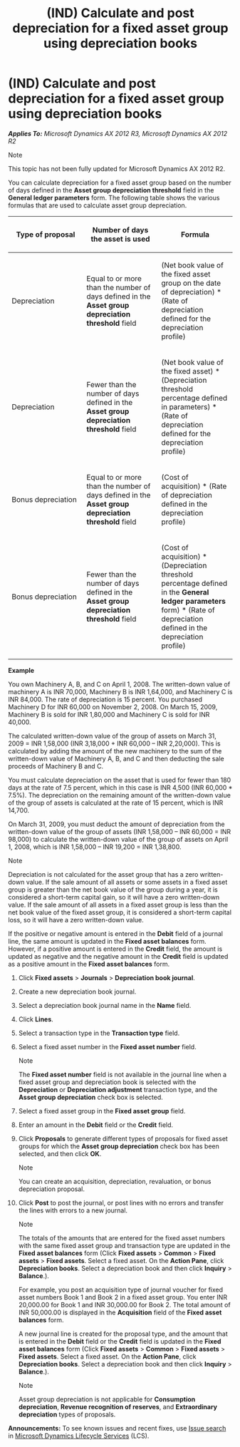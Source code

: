 ﻿---
title: (IND) Calculate and post depreciation for a fixed asset group using depreciation books
TOCTitle: (IND) Calculate and post depreciation for a fixed asset group using depreciation books
ms:assetid: 0cdee331-7c29-473e-8e05-f4e5bdd0207d
ms:mtpsurl: https://technet.microsoft.com/en-us/library/JJ664481(v=AX.60)
ms:contentKeyID: 49385560
ms.date: 04/18/2014
mtps_version: v=AX.60
---

# (IND) Calculate and post depreciation for a fixed asset group using depreciation books 


_**Applies To:** Microsoft Dynamics AX 2012 R3, Microsoft Dynamics AX 2012 R2_


> [!NOTE]
> <P>This topic has not been fully updated for Microsoft Dynamics AX 2012 R2.</P>



You can calculate depreciation for a fixed asset group based on the number of days defined in the **Asset group depreciation threshold** field in the **General ledger parameters** form. The following table shows the various formulas that are used to calculate asset group depreciation.

<table>
<colgroup>
<col style="width: 33%" />
<col style="width: 33%" />
<col style="width: 33%" />
</colgroup>
<thead>
<tr class="header">
<th><p>Type of proposal</p></th>
<th><p>Number of days the asset is used</p></th>
<th><p>Formula</p></th>
</tr>
</thead>
<tbody>
<tr class="odd">
<td><p>Depreciation</p></td>
<td><p>Equal to or more than the number of days defined in the <strong>Asset group depreciation threshold</strong> field</p></td>
<td><p>(Net book value of the fixed asset group on the date of depreciation) * (Rate of depreciation defined for the depreciation profile)</p></td>
</tr>
<tr class="even">
<td><p>Depreciation</p></td>
<td><p>Fewer than the number of days defined in the <strong>Asset group depreciation threshold</strong> field</p></td>
<td><p>(Net book value of the fixed asset) * (Depreciation threshold percentage defined in parameters) * (Rate of depreciation defined for the depreciation profile)</p></td>
</tr>
<tr class="odd">
<td><p>Bonus depreciation</p></td>
<td><p>Equal to or more than the number of days defined in the <strong>Asset group depreciation threshold</strong> field</p></td>
<td><p>(Cost of acquisition) * (Rate of depreciation defined in the depreciation profile)</p></td>
</tr>
<tr class="even">
<td><p>Bonus depreciation</p></td>
<td><p>Fewer than the number of days defined in the <strong>Asset group depreciation threshold</strong> field</p></td>
<td><p>(Cost of acquisition) * (Depreciation threshold percentage defined in the <strong>General ledger parameters</strong> form) * (Rate of depreciation defined in the depreciation profile)</p></td>
</tr>
</tbody>
</table>


**Example**

You own Machinery A, B, and C on April 1, 2008. The written-down value of machinery A is INR 70,000, Machinery B is INR 1,64,000, and Machinery C is INR 84,000. The rate of depreciation is 15 percent. You purchased Machinery D for INR 60,000 on November 2, 2008. On March 15, 2009, Machinery B is sold for INR 1,80,000 and Machinery C is sold for INR 40,000.

The calculated written-down value of the group of assets on March 31, 2009 = INR 1,58,000 (INR 3,18,000 + INR 60,000 – INR 2,20,000). This is calculated by adding the amount of the new machinery to the sum of the written-down value of Machinery A, B, and C and then deducting the sale proceeds of Machinery B and C.

You must calculate depreciation on the asset that is used for fewer than 180 days at the rate of 7.5 percent, which in this case is INR 4,500 (INR 60,000 \* 7.5%). The depreciation on the remaining amount of the written-down value of the group of assets is calculated at the rate of 15 percent, which is INR 14,700.

On March 31, 2009, you must deduct the amount of depreciation from the written-down value of the group of assets (INR 1,58,000 – INR 60,000 = INR 98,000) to calculate the written-down value of the group of assets on April 1, 2008, which is INR 1,58,000 – INR 19,200 = INR 1,38,800.


> [!NOTE]
> <P>Depreciation is not calculated for the asset group that has a zero written-down value. If the sale amount of all assets or some assets in a fixed asset group is greater than the net book value of the group during a year, it is considered a short-term capital gain, so it will have a zero written-down value. If the sale amount of all assets in a fixed asset group is less than the net book value of the fixed asset group, it is considered a short-term capital loss, so it will have a zero written-down value.</P>



If the positive or negative amount is entered in the **Debit** field of a journal line, the same amount is updated in the **Fixed asset balances** form. However, if a positive amount is entered in the **Credit** field, the amount is updated as negative and the negative amount in the **Credit** field is updated as a positive amount in the **Fixed asset balances** form.

1.  Click **Fixed assets** \> **Journals** \> **Depreciation book journal**.

2.  Create a new depreciation book journal.

3.  Select a depreciation book journal name in the **Name** field.

4.  Click **Lines**.

5.  Select a transaction type in the **Transaction type** field.

6.  Select a fixed asset number in the **Fixed asset number** field.
    

    > [!NOTE]
    > <P>The <STRONG>Fixed asset number</STRONG> field is not available in the journal line when a fixed asset group and depreciation book is selected with the <STRONG>Depreciation</STRONG> or <STRONG>Depreciation adjustment</STRONG> transaction type, and the <STRONG>Asset group depreciation</STRONG> check box is selected.</P>



7.  Select a fixed asset group in the **Fixed asset group** field.

8.  Enter an amount in the **Debit** field or the **Credit** field.

9.  Click **Proposals** to generate different types of proposals for fixed asset groups for which the **Asset group depreciation** check box has been selected, and then click **OK**.
    

    > [!NOTE]
    > <P>You can create an acquisition, depreciation, revaluation, or bonus depreciation proposal.</P>



10. Click **Post** to post the journal, or post lines with no errors and transfer the lines with errors to a new journal.
    

    > [!NOTE]
    > <P>The totals of the amounts that are entered for the fixed asset numbers with the same fixed asset group and transaction type are updated in the <STRONG>Fixed asset balances</STRONG> form (Click <STRONG>Fixed assets</STRONG> &gt; <STRONG>Common</STRONG> &gt; <STRONG>Fixed assets</STRONG> &gt; <STRONG>Fixed assets</STRONG>. Select a fixed asset. On the <STRONG>Action Pane</STRONG>, click <STRONG>Depreciation books</STRONG>. Select a depreciation book and then click <STRONG>Inquiry</STRONG> &gt; <STRONG>Balance</STRONG>.).</P>

    
    For example, you post an acquisition type of journal voucher for fixed asset numbers Book 1 and Book 2 in a fixed asset group. You enter INR 20,000.00 for Book 1 and INR 30,000.00 for Book 2. The total amount of INR 50,000.00 is displayed in the **Acquisition** field of the **Fixed asset balances** form.
    
    A new journal line is created for the proposal type, and the amount that is entered in the **Debit** field or the **Credit** field is updated in the **Fixed asset balances** form (Click **Fixed assets** \> **Common** \> **Fixed assets** \> **Fixed assets**. Select a fixed asset. On the **Action Pane**, click **Depreciation books**. Select a depreciation book and then click **Inquiry** \> **Balance**.).
    

    > [!NOTE]
    > <P>Asset group depreciation is not applicable for <STRONG>Consumption depreciation</STRONG>, <STRONG>Revenue recognition of reserves</STRONG>, and <STRONG>Extraordinary depreciation</STRONG> types of proposals.</P>


  
**Announcements:** To see known issues and recent fixes, use [Issue search](http://go.microsoft.com/fwlink/?linkid=389258) in [Microsoft Dynamics Lifecycle Services](http://go.microsoft.com/fwlink/?linkid=306505) (LCS).

